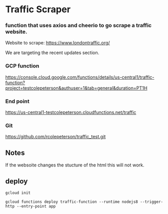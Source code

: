 # Traffic Scraper

### function that uses axios and cheerio to go scrape a traffic website.

Website to scrape: https://www.londontraffic.org/

We are targeting the recent updates section.

### GCP function

https://console.cloud.google.com/functions/details/us-central1/traffic-function?project=testcolepeterson&authuser=1&tab=general&duration=PT1H

### End point

https://us-central1-testcolepeterson.cloudfunctions.net/traffic

### Git

https://github.com/rcolepeterson/traffic_test.git

## Notes

If the websoite changes the stucture of the html this will not work.

<!-- "@google-cloud/functions-framework": "^1.2.1", -->

## deploy

`gcloud init`

`gcloud functions deploy traffic-function --runtime nodejs8 --trigger-http --entry-point app`
